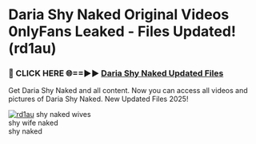 # Daria Shy Naked Original Videos 0nlyFans Leaked - Files Updated! (rd1au)

<h3>🔴 CLICK HERE 🌐==►► <a href="https://tinyurl.com/up5wt9bj" rel="nofollow">Daria Shy Naked Updated Files</a></h3>

Get Daria Shy Naked and all content. Now you can access all videos and pictures of Daria Shy Naked. New Updated Files 2025!

[![rd1au](https://i.imgur.com/ABiUzMV.gif)](https://tinyurl.com/up5wt9bj)
shy naked wives<br>
shy wife naked<br>
shy naked